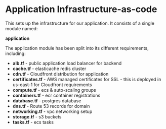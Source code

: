 # Application Infrastructure-as-code

This sets up the infrastructure for our application. It consists of a single module named:

**application**

The application module has been split into its different requirements, including:

- **alb.tf** - public application load balancer for backend
- **cache.tf** - elasticache redis cluster
- **cdn.tf** - Cloudfront distribution for application
- **certificates.tf** - AWS managed certificates for SSL - this is deployed in us-east-1 for Cloudfront requirements
- **compute.tf** - ecs & auto-scaling groups
- **containers.tf** - ecr container registrations
- **database.tf** - postgres database
- **dns.tf** - Route 53 records for domain
- **networking.tf** - vpc networking setup
- **storage.tf** - s3 buckets
- **tasks.tf** - ecs tasks

